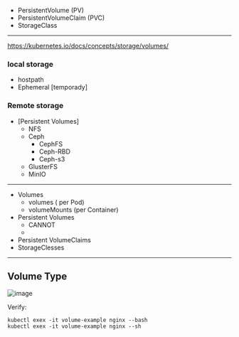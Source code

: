 - PersistentVolume (PV)
- PersistentVolumeClaim (PVC)
- StorageClass

------------------------------------------------------------------------
https://kubernetes.io/docs/concepts/storage/volumes/

### local storage
 - hostpath
 - Ephemeral [temporady]

### Remote storage
  * [Persistent Volumes]
     + NFS
     + Ceph
         - CephFS
         - Ceph-RBD
         - Ceph-s3
      + GlusterFS
      + MinIO

--------------------------------------------------------------------------
* Volumes
  - volumes  ( per Pod)
  - volumeMounts (per Container)
* Persistent Volumes
  - CANNOT
  - 
* Persistent VolumeClaims
* StorageClesses
  

---------------------------------------------------------------------------
 ## Volume Type

 ![image](https://github.com/user-attachments/assets/b415c151-2bfe-4456-9cce-aa634a5595c3)
 
Verify:
```
kubectl exex -it volume-example nginx --bash
kubectl exex -it volume-example nginx --sh
```
